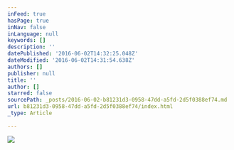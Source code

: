 ```yaml
---
inFeed: true
hasPage: true
inNav: false
inLanguage: null
keywords: []
description: ''
datePublished: '2016-06-02T14:32:25.048Z'
dateModified: '2016-06-02T14:31:54.638Z'
authors: []
publisher: null
title: ''
author: []
starred: false
sourcePath: _posts/2016-06-02-b81231d3-0958-47dd-a5fd-2d5f0388ef74.md
url: b81231d3-0958-47dd-a5fd-2d5f0388ef74/index.html
_type: Article

---
```

![](https://the-grid-user-content.s3-us-west-2.amazonaws.com/6332dd26-809d-487d-a571-44fe0cfd2f47.jpg)